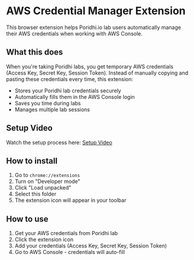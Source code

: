 # AWS Credential Manager Extension

This browser extension helps Poridhi.io lab users automatically manage their AWS credentials when working with AWS Console.

## What this does

When you're taking Poridhi labs, you get temporary AWS credentials (Access Key, Secret Key, Session Token). Instead of manually copying and pasting these credentials every time, this extension:

- Stores your Poridhi lab credentials securely
- Automatically fills them in the AWS Console login
- Saves you time during labs
- Manages multiple lab sessions

## Setup Video

Watch the setup process here: [Setup Video](https://drive.google.com/file/d/1aIQsJbdRauBYsVVNiSR0_e60toAKLnmj/view?usp=sharing)

## How to install

1. Go to `chrome://extensions`
2. Turn on "Developer mode"
3. Click "Load unpacked"
4. Select this folder
5. The extension icon will appear in your toolbar

## How to use

1. Get your AWS credentials from Poridhi lab
2. Click the extension icon
3. Add your credentials (Access Key, Secret Key, Session Token)
4. Go to AWS Console - credentials will auto-fill
